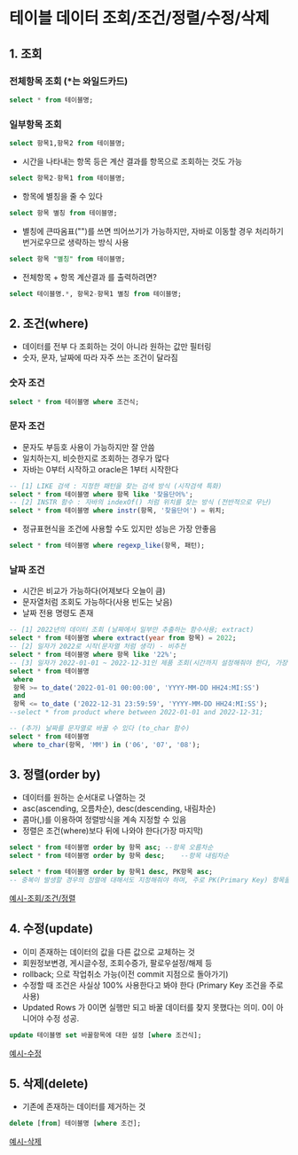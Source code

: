 # 테이블 데이터 조회/조건/정렬/수정/삭제

## 1. 조회
### 전체항목 조회 (*는 와일드카드)
```sql
select * from 테이블명;
```
### 일부항목 조회
```sql
select 항목1,항목2 from 테이블명;
```

- 시간을 나타내는 항목 등은 계산 결과를 항목으로 조회하는 것도 가능
```sql
select 항목2-항목1 from 테이블명;
```

- 항목에 별칭을 줄 수 있다
```sql
select 항목 별칭 from 테이블명;
```
- 별칭에 큰따옴표("")를 쓰면 띄어쓰기가 가능하지만, 자바로 이동할 경우 처리하기 번거로우므로 생략하는 방식 사용
```sql
select 항목 "별칭" from 테이블명;
```

- 전체항목 + 항목 계산결과 를 출력하려면?
```sql
select 테이블명.*, 항목2-항목1 별칭 from 테이블명;
```


## 2. 조건(where)
- 데이터를 전부 다 조회하는 것이 아니라 원하는 값만 필터링
- 숫자, 문자, 날짜에 따라 자주 쓰는 조건이 달라짐

### 숫자 조건
```sql
select * from 테이블명 where 조건식;
```

### 문자 조건
- 문자도 부등호 사용이 가능하지만 잘 안씀
- 일치하는지, 비슷한지로 조회하는 경우가 많다
- 자바는 0부터 시작하고 oracle은 1부터 시작한다
```sql
-- [1] LIKE 검색 : 지정한 패턴을 찾는 검색 방식 (시작검색 특화)
select * from 테이블명 where 항목 like '찾을단어%';
-- [2] INSTR 함수 : 자바의 indexOf() 처럼 위치를 찾는 방식 (전반적으로 무난)
select * from 테이블명 where instr(항목, '찾을단어') = 위치;
```
- 정규표현식을 조건에 사용할 수도 있지만 성능은 가장 안좋음
```sql
select * from 테이블명 where regexp_like(항목, 패턴);
```

### 날짜 조건
- 시간은 비교가 가능하다(어제보다 오늘이 큼)
- 문자열처럼 조회도 가능하다(사용 빈도는 낮음)
- 날짜 전용 명령도 존재
```sql
-- [1] 2022년의 데이터 조회 (날짜에서 일부만 추출하는 함수사용; extract)
select * from 테이블명 where extract(year from 항목) = 2022;
-- [2] 일자가 2022로 시작(문자열 처럼 생각) - 비추천
select * from 테이블명 where 항목 like '22%';
-- [3] 일자가 2022-01-01 ~ 2022-12-31인 제품 조회(시간까지 설정해줘야 한다, 가장 디테일한 시간조회 가능)
select * from 테이블명 
 where
 항목 >= to_date('2022-01-01 00:00:00', 'YYYY-MM-DD HH24:MI:SS')
 and
 항목 <= to_date ('2022-12-31 23:59:59', 'YYYY-MM-DD HH24:MI:SS');
--select * from product where between 2022-01-01 and 2022-12-31;

-- (추가) 날짜를 문자열로 바꿀 수 있다 (to_char 함수)
select * from 테이블명 
 where to_char(항목, 'MM') in ('06', '07', '08');
```


## 3. 정렬(order by)
- 데이터를 원하는 순서대로 나열하는 것
- asc(ascending, 오름차순), desc(descending, 내림차순)
- 콤마(,)를 이용하여 정렬방식을 계속 지정할 수 있음
- 정렬은 조건(where)보다 뒤에 나와야 한다(가장 마지막)

```sql
select * from 테이블명 order by 항목 asc;	--항목 오름차순
select * from 테이블명 order by 항목 desc;	--항목 내림차순

select * from 테이블명 order by 항목1 desc, PK항목 asc;
-- 중복이 발생할 경우의 정렬에 대해서도 지정해줘야 하며, 주로 PK(Primary Key) 항목을 이용한다
```

[예시-조회/조건/정렬](https://github.com/wooinp92/kh14/blob/5fedd0593dc64833b5391102feec9139aff407c9/database%20/10.%20%EB%8D%B0%EC%9D%B4%ED%84%B0%20%EC%A1%B0%ED%9A%8C%2C%EC%A1%B0%EA%B1%B4%2C%EC%A0%95%EB%A0%AC.sql)


## 4. 수정(update)
- 이미 존재하는 데이터의 값을 다른 값으로 교체하는 것
- 회원정보변경, 게시글수정, 조회수증가, 팔로우설정/해제 등
- rollback; 으로 작업취소 가능(이전 commit 지점으로 돌아가기)
- 수정할 때 조건은 사실상 100% 사용한다고 봐야 한다 (Primary Key 조건을 주로 사용)
- Updated Rows 가 0이면 실행만 되고 바꿀 데이터를 찾지 못했다는 의미. 0이 아니어야 수정 성공.

```sql
update 테이블명 set 바꿀항목에 대한 설정 [where 조건식];
```

[예시-수정](https://github.com/wooinp92/kh14/blob/5fedd0593dc64833b5391102feec9139aff407c9/database%20/11.%20%EB%8D%B0%EC%9D%B4%ED%84%B0%20%EC%88%98%EC%A0%95.sql)


## 5. 삭제(delete)
- 기존에 존재하는 데이터를 제거하는 것
```sql
delete [from] 테이블명 [where 조건];
```

[예시-삭제](https://github.com/wooinp92/kh14/blob/5fedd0593dc64833b5391102feec9139aff407c9/database%20/12.%20%EB%8D%B0%EC%9D%B4%ED%84%B0%20%EC%82%AD%EC%A0%9C.sql)

